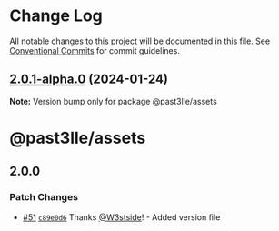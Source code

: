 # Change Log

All notable changes to this project will be documented in this file.
See [Conventional Commits](https://conventionalcommits.org) for commit guidelines.

## [2.0.1-alpha.0](https://github.com/PAST3LLE/schematics-monorepo/compare/@past3lle/assets@2.0.0-alpha.3...@past3lle/assets@2.0.1-alpha.0) (2024-01-24)

**Note:** Version bump only for package @past3lle/assets





# @past3lle/assets

## 2.0.0

### Patch Changes

- [#51](https://github.com/PAST3LLE/monorepo/pull/51) [`c89e0d6`](https://github.com/PAST3LLE/monorepo/commit/c89e0d68f2bcadfd418e04737b5ba1416d714796) Thanks [@W3stside](https://github.com/W3stside)! - Added version file
